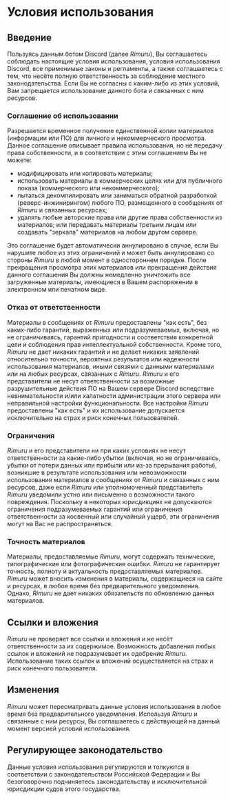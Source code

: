 # Условия использования
## Введение
Пользуясь данным ботом Discord (далее *Rimuru*), Вы соглашаетесь соблюдать настоящие условия использования, условия использования Discord, все применимые законы и регламенты, а также соглашаетесь с тем, что несёте полную ответственность за соблюдение местного законодательства. Если Вы не согласны с каким-либо из этих условий, Вам запрещается использование данного бота и связанных с ним ресурсов.

### Соглашение об использовании
Разрешается временное получение единственной копии материалов (информации или ПО) для личного и некоммерческого просмотра. Данное соглашение описывает правила использования, но не передачу права собственности, и в соответствии с этим соглашением Вы не можете:
* модифицировать или копировать материалы;
* использовать материалы в коммерческих целях или для публичного показа (коммерческого или некоммерческого);
* пытаться декомпилировать или заниматься обратной разработкой (реверс-инжинирингом) любого ПО, размещенного в сообщениях от *Rimuru* и связанных ресурсах;
* удалять любые авторские права или другие права собственности из материалов; или передавать материалы третьим лицам или создавать "зеркала" материалов на любом другом сервере.

Это соглашение будет автоматически аннулировано в случае, если Вы нарушите любое из этих ограничений и может быть аннулировано со стороны *Rimuru* в любой момент в одностороннем порядке. После прекращения просмотра этих материалов или прекращения действия данного соглашения Вы должны немедленно уничтожить все загруженные материалы, имеющиеся в Вашем распоряжении в электронном или печатном виде.

### Отказ от ответственности
Материалы в сообщениях от *Rimuru* предоставлены "как есть", без каких-либо гарантий, выраженных или подразумеваемых, включая, но не ограничиваясь, гарантий пригодности и соответствия конкретной цели и соблюдения прав интеллектуальной собственности.
Кроме того, *Rimuru* не дает никаких гарантий и не делает никаких заявлений относительно точности, вероятных результатов или надежности использования материалов, иными связями с данными материалами или на любых ресурсах, связанных с *Rimuru*.
*Rimuru* и его представители не несут ответственности за возможные разрушительные действия ПО на Вашем сервере Discord вследствие невнимательности и/или халатности администрации этого сервера или неправильной настройки функциональности. Все настройки *Rimuru* предоставлены "как есть" и их использование допускается исключительно на страх и риск конечных пользователей.

### Ограничения
*Rimuru* и его представители ни при каких условиях не несут ответственности за какие-либо убытки (включая, но не ограничиваясь, убытки от потери данных или прибыли или из-за прерывания работы), возникшие в результате использования или невозможности использования материалов в сообщениях от *Rimuru* и связанных с ним ресурсов, даже если *Rimuru* или уполномоченный представитель *Rimuru* уведомили устно или письменно о возможности такого повреждения. Поскольку в некоторых юрисдикциях не допускаются ограничения подразумеваемых гарантий или ограничения ответственности за косвенный или случайный ущерб, эти ограничения могут на Вас не распространяться.

### Точность материалов
Материалы, предоставляемые *Rimuru*, могут содержать технические, типографические или фотографические ошибки. *Rimuru* не гарантирует точность, полноту и актуальность предоставляемых материалов. *Rimuru* может вносить изменения в материалы, содержащиеся на сайте и ресурсах, в любое время без предварительного уведомления. Однако, *Rimuru* не дает никаких обязательств по обновлению данных материалов.

## Ссылки и вложения
*Rimuru* не проверяет все ссылки и вложения и не несёт ответственности за их содержимое. Возможность добавления любых ссылок и вложений не подразумевает их одобрение *Rimuru*. Использование таких ссылок и вложений осуществляется на страх и риск конечного пользователя.

## Изменения
*Rimuru* может пересматривать данные условия использования в любое время без предварительного уведомления. Используя *Rimuru* и связанные с ним ресурсы, Вы соглашаетесь с действующей на данный момент версией условий использования.

## Регулирующее законодательство
Данные условия использования регулируются и толкуются в соответствии с законодательством Российской Федерации и Вы безоговорочно подчиняетесь законодательству и исключительной юрисдикции судов этого государства.
